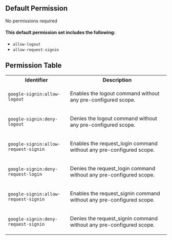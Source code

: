 ## Default Permission

No permissions required

#### This default permission set includes the following:

- `allow-logout`
- `allow-request-signin`

## Permission Table

<table>
<tr>
<th>Identifier</th>
<th>Description</th>
</tr>


<tr>
<td>

`google-signin:allow-logout`

</td>
<td>

Enables the logout command without any pre-configured scope.

</td>
</tr>

<tr>
<td>

`google-signin:deny-logout`

</td>
<td>

Denies the logout command without any pre-configured scope.

</td>
</tr>

<tr>
<td>

`google-signin:allow-request-signin`

</td>
<td>

Enables the request_login command without any pre-configured scope.

</td>
</tr>

<tr>
<td>

`google-signin:deny-request-login`

</td>
<td>

Denies the request_login command without any pre-configured scope.

</td>
</tr>

<tr>
<td>

`google-signin:allow-request-signin`

</td>
<td>

Enables the request_signin command without any pre-configured scope.

</td>
</tr>

<tr>
<td>

`google-signin:deny-request-signin`

</td>
<td>

Denies the request_signin command without any pre-configured scope.

</td>
</tr>
</table>
